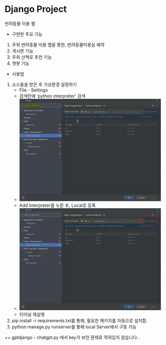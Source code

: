 # Django Project

반려동물 미용 웹

* 구현한 주요 기능
1) 주위 반려동물 미용 맵을 통한, 반려동물미용실 예약
2) 게시판 기능
3) 주위 산책로 추천 기능
4) 챗봇 기능

* 사용법
1) 소스들을 받은 후 가상환경 설정하기
    - File - Settings 
    - 검색란에 'python interpreter' 검색
    - ![img.png](img.png)
    - Add Interpreter를 누른 후, Local로 등록
    - ![img_1.png](img_1.png)
    - 터미널 재실행
2) pip install -r requirements.txt를 통해, 필요한 패키지를 자동으로 설치함.
3) python manage.py runserver를 통해 local Server에서 구동 가능

++ gptdjango - chatgpt.py 에서 key가 보안 문제로 적혀있지 않습니다.. 
